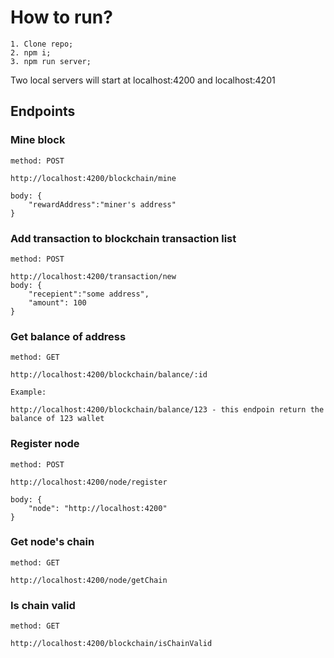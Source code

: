 # How to run?

```
1. Clone repo;
2. npm i;
3. npm run server;
```
Two local servers will start at localhost:4200 and localhost:4201


## Endpoints

### Mine block
```
method: POST

http://localhost:4200/blockchain/mine

body: {
    "rewardAddress":"miner's address"
}
```

### Add transaction to blockchain transaction list
```
method: POST

http://localhost:4200/transaction/new
body: {
    "recepient":"some address",
    "amount": 100
}
```

### Get balance of address
```
method: GET

http://localhost:4200/blockchain/balance/:id

Example:

http://localhost:4200/blockchain/balance/123 - this endpoin return the balance of 123 wallet
```

### Register node
```
method: POST

http://localhost:4200/node/register

body: {
    "node": "http://localhost:4200"
}
```

### Get node's chain
```
method: GET

http://localhost:4200/node/getChain
```
### Is chain valid
```
method: GET

http://localhost:4200/blockchain/isChainValid
```